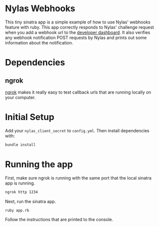 # Nylas Webhooks

This tiny sinatra app is a simple example of how to use Nylas' webhooks feature
with ruby.  This app correctly responds to Nylas' challenge request when you add
a webhook url to the [developer dashboard](https://developer.nylas.com). It also
verifies any webhook notification POST requests by Nylas and prints out some
information about the notification.
 
# Dependencies

## ngrok

[ngrok](https://ngrok.com/) makes it really easy to test callback urls that are
running locally on your computer. 

# Initial Setup

Add your `nylas_client_secret` to `config.yml`. Then install dependencies with:

```bash
bundle install
```

# Running the app

First, make sure ngrok is running with the same port that the local sinatra app
is running.

```bash
ngrok http 1234
```

Next, run the sinatra app.

```bash
ruby app.rb
```

Follow the instructions that are printed to the console.
